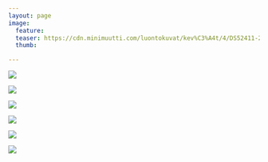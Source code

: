 ```yaml
---
layout: page
image:
  feature:
  teaser: https://cdn.minimuutti.com/luontokuvat/kev%C3%A4t/4/DS52411-245px.jpg
  thumb:

---
```


![](https://cdn.minimuutti.com/luontokuvat/kev%C3%A4t/4/DS52411-800px.jpg)

![](https://cdn.minimuutti.com/luontokuvat/kev%C3%A4t/4/DS52384-800px.jpg)

![](https://cdn.minimuutti.com/luontokuvat/kev%C3%A4t/4/DS52368-800px.jpg)

![](https://cdn.minimuutti.com/luontokuvat/kev%C3%A4t/4/DS52373-800px.jpg)

![](https://cdn.minimuutti.com/luontokuvat/kev%C3%A4t/4/DS52376-800px.jpg)

![](https://cdn.minimuutti.com/luontokuvat/kev%C3%A4t/4/DS52380-800px.jpg)
